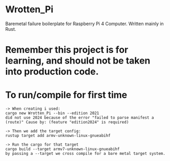 # Wrotten_Pi
Baremetal failure boilerplate for Raspberry Pi 4 Computer. Written mainly in Rust.

# Remember this project is for learning, and should not be taken into production code.


# To run/compile for first time
    -> When creating i used: 
    cargo new Wrotten_Pi --bin --edition 2021
    did not use 2024 because of the error "failed to parse manifest a (route)" Cause by: (feature "edition2024" is required)

    -> Then we add the target config:
    rustup target add armv-unknown-linux-gnueabihf

    -> Run the cargo for that target
    cargo build --target armv7-unknown-linux-gnueabihf
    by passing a --target we cross compile for a bare metal target system.